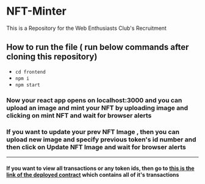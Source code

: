# NFT-Minter
This is a Repository for the Web Enthusiasts Club's Recruitment

## How to run the file ( run below commands after cloning this repository)
- `cd frontend`
- `npm i`
- `npm start`

### Now your react app opens on localhost:3000 and you can upload an image and mint your NFT by uploading image and clicking on mint NFT and wait for browser alerts
### If you want to update your prev NFT Image , then you can upload new image and specify previous token's id number and then click on Update NFT Image and wait for browser alerts
---
#### If you want to view all transactions or any token ids, then go to [this is the link of the deployed contract](https://sepolia.etherscan.io/address/0x2705505b14D907FF05C92148dd8d17bCEF85602E) which contains all of it's transactions
